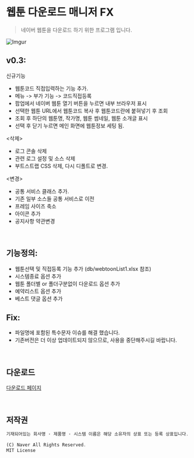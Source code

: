 # 웹툰 다운로드 매니저 FX
> 네이버 웹툰을 다운로드 하기 위한 프로그램 입니다.


![Imgur](http://i.imgur.com/FfWT6x6.png)

## v0.3:

신규기능
  * 웹툰코드 직접입력하는 기능 추가.
  * 메뉴 -> 부가 기능 -> 코드직접등록
  * 팝업에서 네이버 웹툰 열기 버튼을 누르면 내부 브라우저 표시
  * 선택한 웹툰 URL에서 웹툰코드 복사 후 웹툰코드란에 붙혀넣기 후 조회
  * 조회 후 하단의 웹툰명, 작가명, 웹툰 썸네일, 웹툰 소개글 표시
  * 선택 후 닫기 누르면 메인 화면에 웹툰정보 세팅 됨.
  
<삭제>
  * 로그 콘솔 삭제
  * 관련 로그 설정 및 소스 삭제
  * 부트스트랩 CSS 삭제, 다시 디폴트로 변경.
  
<변경>
  * 공통 서비스 클래스 추가.
  * 기존 일부 소스들 공통 서비스로 이전
  * 프레임 사이즈 축소
  * 아이콘 추가
  * 공지사항 약관변경
 
 <br/>

## 기능정의:

 * 웹툰선택 및 직접등록 기능 추가 (db/webtoonList1.xlsx 참조)
 * 시스템종료 옵션 추가
 * 웹툰 폴더별 or 폴더구분없이 다운로드 옵션 추가
 * 예약리스트 옵션 추가
 * 베스트 댓글 옵션 추가

## Fix:

 * 파일명에 포함된 특수문자 이슈를 해결 했습니다.
 * 기존버전은 더 이상 업데이트되지 않으므로, 사용을 중단해주시길 바랍니다.

<br/>

## 다운로드
[다운로드 페이지](https://github.com/kimyearho/WebtoonDownloadManager/releases/tag/0.3)

<br/>

## 저작권
```javascript
기재되어있는 회사명 · 제품명 · 시스템 이름은 해당 소유자의 상표 또는 등록 상표입니다.

(C) Naver All Rights Reserved.
MIT License
```
